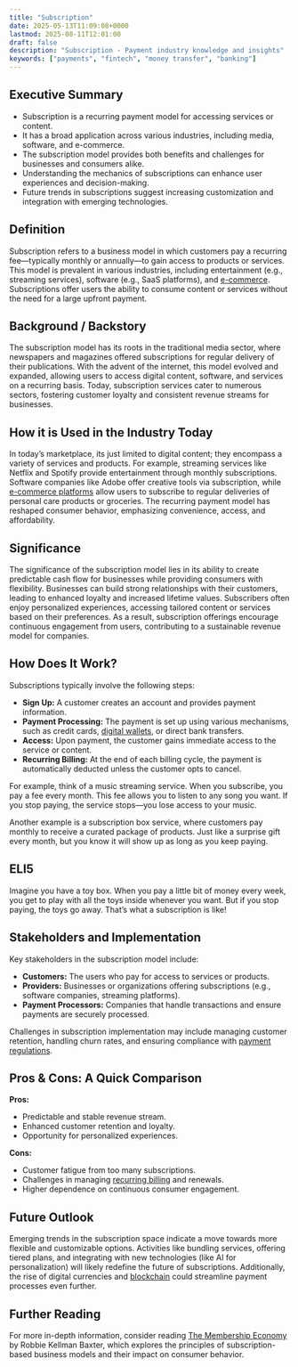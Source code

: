 ```yaml
---
title: "Subscription"
date: 2025-05-13T11:09:08+0000
lastmod: 2025-08-11T12:01:00
draft: false
description: "Subscription - Payment industry knowledge and insights"
keywords: ["payments", "fintech", "money transfer", "banking"]
---
```


## Executive Summary

- Subscription is a recurring payment model for accessing services or content.
- It has a broad application across various industries, including media, software, and e-commerce.
- The subscription model provides both benefits and challenges for businesses and consumers alike.
- Understanding the mechanics of subscriptions can enhance user experiences and decision-making.
- Future trends in subscriptions suggest increasing customization and integration with emerging technologies.

## Definition
Subscription refers to a business model in which customers pay a recurring fee—typically monthly or annually—to gain access to products or services. This model is prevalent in various industries, including entertainment (e.g., streaming services), software (e.g., SaaS platforms), and [e-commerce](https://faisalkhanllc.xyz/resources/payments-wiki/e/e-commerce/). Subscriptions offer users the ability to consume content or services without the need for a large upfront payment.

## Background / Backstory
The subscription model has its roots in the traditional media sector, where newspapers and magazines offered subscriptions for regular delivery of their publications. With the advent of the internet, this model evolved and expanded, allowing users to access digital content, software, and services on a recurring basis. Today, subscription services cater to numerous sectors, fostering customer loyalty and consistent revenue streams for businesses.

## How it is Used in the Industry Today
In today’s marketplace, its just limited to digital content; they encompass a variety of services and products. For example, streaming services like Netflix and Spotify provide entertainment through monthly subscriptions. Software companies like Adobe offer creative tools via subscription, while [e-commerce platforms](https://faisalkhanllc.xyz/resources/payments-wiki/e/e-commerce-platforms/) allow users to subscribe to regular deliveries of personal care products or groceries. The recurring payment model has reshaped consumer behavior, emphasizing convenience, access, and affordability.

## Significance
The significance of the subscription model lies in its ability to create predictable cash flow for businesses while providing consumers with flexibility. Businesses can build strong relationships with their customers, leading to enhanced loyalty and increased lifetime values. Subscribers often enjoy personalized experiences, accessing tailored content or services based on their preferences. As a result, subscription offerings encourage continuous engagement from users, contributing to a sustainable revenue model for companies.

## How Does It Work?
Subscriptions typically involve the following steps:

- **Sign Up:** A customer creates an account and provides payment information.
- **Payment Processing:** The payment is set up using various mechanisms, such as credit cards, [digital wallets](https://faisalkhanllc.xyz/resources/payments-wiki/d/digital-wallet/), or direct bank transfers.
- **Access:** Upon payment, the customer gains immediate access to the service or content.
- **Recurring Billing:** At the end of each billing cycle, the payment is automatically deducted unless the customer opts to cancel.

For example, think of a music streaming service. When you subscribe, you pay a fee every month. This fee allows you to listen to any song you want. If you stop paying, the service stops—you lose access to your music.

Another example is a subscription box service, where customers pay monthly to receive a curated package of products. Just like a surprise gift every month, but you know it will show up as long as you keep paying.

## ELI5
Imagine you have a toy box. When you pay a little bit of money every week, you get to play with all the toys inside whenever you want. But if you stop paying, the toys go away. That’s what a subscription is like!

## Stakeholders and Implementation
Key stakeholders in the subscription model include:

- **Customers:** The users who pay for access to services or products.
- **Providers:** Businesses or organizations offering subscriptions (e.g., software companies, streaming platforms).
- **Payment Processors:** Companies that handle transactions and ensure payments are securely processed.

Challenges in subscription implementation may include managing customer retention, handling churn rates, and ensuring compliance with [payment regulations](https://faisalkhanllc.xyz/resources/payments-wiki/p/payment-processor/).

## Pros & Cons: A Quick Comparison
**Pros:**

- Predictable and stable revenue stream.
- Enhanced customer retention and loyalty.
- Opportunity for personalized experiences.

**Cons:**

- Customer fatigue from too many subscriptions.
- Challenges in managing [recurring billing](https://faisalkhanllc.xyz/resources/payments-wiki/r/recurring-payments/) and renewals.
- Higher dependence on continuous consumer engagement.

## Future Outlook
Emerging trends in the subscription space indicate a move towards more flexible and customizable options. Activities like bundling services, offering tiered plans, and integrating with new technologies (like AI for personalization) will likely redefine the future of subscriptions. Additionally, the rise of digital currencies and [blockchain](https://faisalkhanllc.xyz/resources/payments-wiki/b/blockchain/) could streamline payment processes even further.

## Further Reading
For more in-depth information, consider reading [The Membership Economy](https://www.goodreads.com/book/show/22573915-the-membership-economy) by Robbie Kellman Baxter, which explores the principles of subscription-based business models and their impact on consumer behavior.